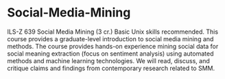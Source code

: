 # Social-Media-Mining

ILS-Z 639 Social Media Mining (3 cr.) Basic Unix skills recommended. This course provides a graduate-level introduction to social media mining and methods. The course provides hands-on experience mining social data for social meaning extraction (focus on sentiment analysis) using automated methods and machine learning technologies. We will read, discuss, and critique claims and findings from contemporary research related to SMM.
